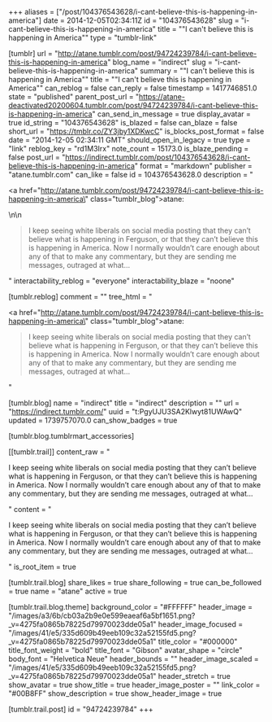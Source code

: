 +++
aliases = ["/post/104376543628/i-cant-believe-this-is-happening-in-america"]
date = 2014-12-05T02:34:11Z
id = "104376543628"
slug = "i-cant-believe-this-is-happening-in-america"
title = "\"I can't believe this is happening in America\""
type = "tumblr-link"

[tumblr]
url = "http://atane.tumblr.com/post/94724239784/i-cant-believe-this-is-happening-in-america"
blog_name = "indirect"
slug = "i-cant-believe-this-is-happening-in-america"
summary = "\"I can't believe this is happening in America\""
title = "\"I can't believe this is happening in America\""
can_reblog = false
can_reply = false
timestamp = 1417746851.0
state = "published"
parent_post_url = "https://atane-deactivated20200604.tumblr.com/post/94724239784/i-cant-believe-this-is-happening-in-america"
can_send_in_message = true
display_avatar = true
id_string = "104376543628"
is_blazed = false
can_blaze = false
short_url = "https://tmblr.co/ZY3jby1XDKwcC"
is_blocks_post_format = false
date = "2014-12-05 02:34:11 GMT"
should_open_in_legacy = true
type = "link"
reblog_key = "rd1M3Irx"
note_count = 15173.0
is_blaze_pending = false
post_url = "https://indirect.tumblr.com/post/104376543628/i-cant-believe-this-is-happening-in-america"
format = "markdown"
publisher = "atane.tumblr.com"
can_like = false
id = 104376543628.0
description = "<p><a href=\"http://atane.tumblr.com/post/94724239784/i-cant-believe-this-is-happening-in-america\" class=\"tumblr_blog\">atane</a>:</p>\n\n<blockquote><p>I keep seeing white liberals on social media posting that they can’t believe what is happening in Ferguson, or that they can’t believe this is happening in America. Now I normally wouldn’t care enough about any of that to make any commentary, but they are sending me messages, outraged at what&hellip;</p></blockquote>"
interactability_reblog = "everyone"
interactability_blaze = "noone"

[tumblr.reblog]
comment = ""
tree_html = "<p><a href=\"http://atane.tumblr.com/post/94724239784/i-cant-believe-this-is-happening-in-america\" class=\"tumblr_blog\">atane</a>:</p><blockquote><p>I keep seeing white liberals on social media posting that they can’t believe what is happening in Ferguson, or that they can’t believe this is happening in America. Now I normally wouldn’t care enough about any of that to make any commentary, but they are sending me messages, outraged at what…</p></blockquote>"

[tumblr.blog]
name = "indirect"
title = "indirect"
description = ""
url = "https://indirect.tumblr.com/"
uuid = "t:PgyUJU3SA2Klwyt81UWAwQ"
updated = 1739757070.0
can_show_badges = true

[tumblr.blog.tumblrmart_accessories]

[[tumblr.trail]]
content_raw = "<p>I keep seeing white liberals on social media posting that they can’t believe what is happening in Ferguson, or that they can’t believe this is happening in America. Now I normally wouldn’t care enough about any of that to make any commentary, but they are sending me messages, outraged at what…</p>"
content = "<p>I keep seeing white liberals on social media posting that they can&rsquo;t believe what is happening in Ferguson, or that they can&rsquo;t believe this is happening in America. Now I normally wouldn&rsquo;t care enough about any of that to make any commentary, but they are sending me messages, outraged at what&hellip;</p>"
is_root_item = true

[tumblr.trail.blog]
share_likes = true
share_following = true
can_be_followed = true
name = "atane"
active = true

[tumblr.trail.blog.theme]
background_color = "#FFFFFF"
header_image = "/images/a3/6b/cb03a2b9e0e599eaeaf6a5bf1651.png?_v=4275fa0865b78225d79970023dde05a1"
header_image_focused = "/images/41/e5/335d609b49eeb109c32a52155fd5.png?_v=4275fa0865b78225d79970023dde05a1"
title_color = "#000000"
title_font_weight = "bold"
title_font = "Gibson"
avatar_shape = "circle"
body_font = "Helvetica Neue"
header_bounds = ""
header_image_scaled = "/images/41/e5/335d609b49eeb109c32a52155fd5.png?_v=4275fa0865b78225d79970023dde05a1"
header_stretch = true
show_avatar = true
show_title = true
header_image_poster = ""
link_color = "#00B8FF"
show_description = true
show_header_image = true

[tumblr.trail.post]
id = "94724239784"
+++
